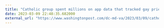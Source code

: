 ```yaml
---
title: "Catholic group spent millions on app data that tracked gay priests"
date: 2023-03-09 22:48:35.682000
external_url: "https://www.washingtonpost.com/dc-md-va/2023/03/09/catholics-gay-priests-grindr-data-bishops/"
---
```


